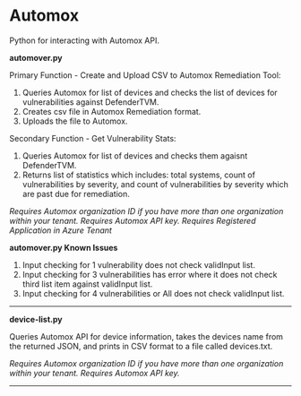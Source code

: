 # Automox
Python for interacting with Automox API.

**automover.py**

Primary Function - Create and Upload CSV to Automox Remediation Tool: 
1. Queries Automox for list of devices and checks the list of devices for vulnerabilities against DefenderTVM.
2. Creates csv file in Automox Remediation format.
3. Uploads the file to Automox.

Secondary Function - Get Vulnerability Stats:
1. Queries Automox for list of devices and checks them agaisnt DefenderTVM.
2. Returns list of statistics which includes: total systems, count of vulnerabilities by severity, and count of vulnerabilities by severity which are past due for remediation.

_Requires Automox organization ID if you have more than one organization within your tenant.
Requires Automox API key.
Requires Registered Application in Azure Tenant_

**automover.py Known Issues**

1. Input checking for 1 vulnerability does not check validInput list.
2. Input checking for 3 vulnerabilities has error where it does not check third list item against validInput list.
3. Input checking for 4 vulnerabilities or All does not check validInput list.

------------------------------------------------------------------------------------------------------------------------------------------------------------
**device-list.py**

Queries Automox API for device information, takes the devices name from the returned JSON, and prints in CSV format to a file called devices.txt.

_Requires Automox organization ID if you have more than one organization within your tenant.
Requires Automox API key.<br>_

------------------------------------------------------------------------------------------------------------------------------------------------------------
